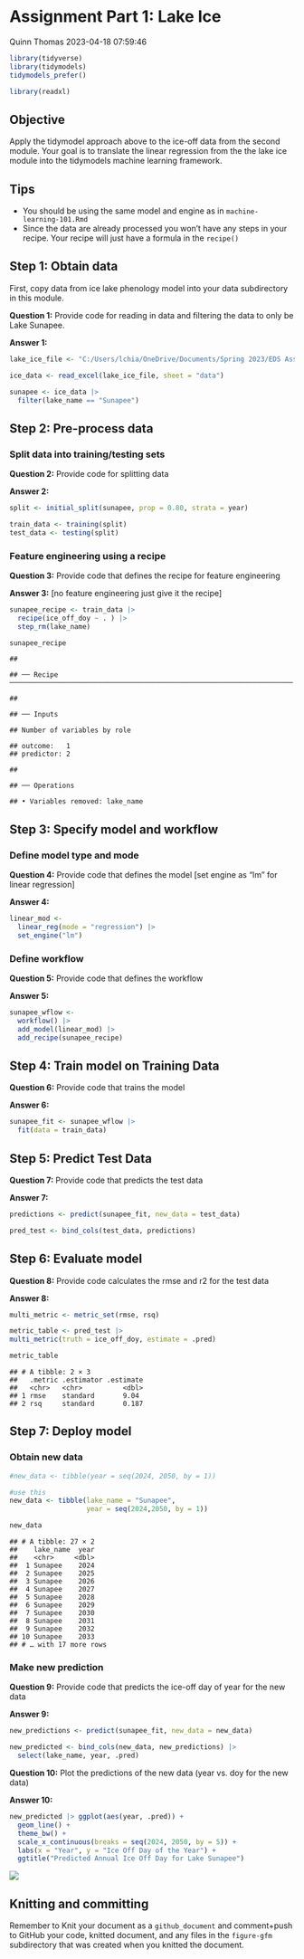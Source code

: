Assignment Part 1: Lake Ice
================
Quinn Thomas
2023-04-18 07:59:46

``` r
library(tidyverse)
library(tidymodels)
tidymodels_prefer()

library(readxl)
```

## Objective

Apply the tidymodel approach above to the ice-off data from the second
module. Your goal is to translate the linear regression from the the
lake ice module into the tidymodels machine learning framework.

## Tips

- You should be using the same model and engine as in
  `machine-learning-101.Rmd`
- Since the data are already processed you won’t have any steps in your
  recipe. Your recipe will just have a formula in the `recipe()`

## Step 1: Obtain data

First, copy data from ice lake phenology model into your data
subdirectory in this module.

**Question 1:** Provide code for reading in data and filtering the data
to only be Lake Sunapee.

**Answer 1:**

``` r
lake_ice_file <- "C:/Users/lchia/OneDrive/Documents/Spring 2023/EDS Assignments/assign3-lake-ice-lilliangc/data/lake_ice_off_data_2022.xlsx"

ice_data <- read_excel(lake_ice_file, sheet = "data")

sunapee <- ice_data |> 
  filter(lake_name == "Sunapee")
```

## Step 2: Pre-process data

### Split data into training/testing sets

**Question 2:** Provide code for splitting data

**Answer 2:**

``` r
split <- initial_split(sunapee, prop = 0.80, strata = year)

train_data <- training(split)
test_data <- testing(split)
```

### Feature engineering using a recipe

**Question 3:** Provide code that defines the recipe for feature
engineering

**Answer 3:** \[no feature engineering just give it the recipe\]

``` r
sunapee_recipe <- train_data |> 
  recipe(ice_off_doy ~ . ) |> 
  step_rm(lake_name) 

sunapee_recipe
```

    ## 

    ## ── Recipe ──────────────────────────────────────────────────────────────────────

    ## 

    ## ── Inputs

    ## Number of variables by role

    ## outcome:   1
    ## predictor: 2

    ## 

    ## ── Operations

    ## • Variables removed: lake_name

## Step 3: Specify model and workflow

### Define model type and mode

**Question 4:** Provide code that defines the model \[set engine as “lm”
for linear regression\]

**Answer 4:**

``` r
linear_mod <- 
  linear_reg(mode = "regression") |> 
  set_engine("lm")
```

### Define workflow

**Question 5:** Provide code that defines the workflow

**Answer 5:**

``` r
sunapee_wflow <-
  workflow() |> 
  add_model(linear_mod) |> 
  add_recipe(sunapee_recipe)
```

## Step 4: Train model on Training Data

**Question 6:** Provide code that trains the model

**Answer 6:**

``` r
sunapee_fit <- sunapee_wflow |> 
  fit(data = train_data)
```

## Step 5: Predict Test Data

**Question 7:** Provide code that predicts the test data

**Answer 7:**

``` r
predictions <- predict(sunapee_fit, new_data = test_data)

pred_test <- bind_cols(test_data, predictions)
```

## Step 6: Evaluate model

**Question 8:** Provide code calculates the rmse and r2 for the test
data

**Answer 8:**

``` r
multi_metric <- metric_set(rmse, rsq)

metric_table <- pred_test |> 
multi_metric(truth = ice_off_doy, estimate = .pred)

metric_table
```

    ## # A tibble: 2 × 3
    ##   .metric .estimator .estimate
    ##   <chr>   <chr>          <dbl>
    ## 1 rmse    standard       9.04 
    ## 2 rsq     standard       0.187

## Step 7: Deploy model

### Obtain new data

``` r
#new_data <- tibble(year = seq(2024, 2050, by = 1))

#use this
new_data <- tibble(lake_name = "Sunapee",
                   year = seq(2024,2050, by = 1))

new_data
```

    ## # A tibble: 27 × 2
    ##    lake_name  year
    ##    <chr>     <dbl>
    ##  1 Sunapee    2024
    ##  2 Sunapee    2025
    ##  3 Sunapee    2026
    ##  4 Sunapee    2027
    ##  5 Sunapee    2028
    ##  6 Sunapee    2029
    ##  7 Sunapee    2030
    ##  8 Sunapee    2031
    ##  9 Sunapee    2032
    ## 10 Sunapee    2033
    ## # … with 17 more rows

### Make new prediction

**Question 9:** Provide code that predicts the ice-off day of year for
the new data

**Answer 9:**

``` r
new_predictions <- predict(sunapee_fit, new_data = new_data)

new_predicted <- bind_cols(new_data, new_predictions) |>
  select(lake_name, year, .pred)
```

**Question 10:** Plot the predictions of the new data (year vs. doy for
the new data)

**Answer 10:**

``` r
new_predicted |> ggplot(aes(year, .pred)) +
  geom_line() +
  theme_bw() +
  scale_x_continuous(breaks = seq(2024, 2050, by = 5)) +
  labs(x = "Year", y = "Ice Off Day of the Year") +
  ggtitle("Predicted Annual Ice Off Day for Lake Sunapee")
```

![](assignment-part-1_files/figure-gfm/unnamed-chunk-12-1.png)<!-- -->

## Knitting and committing

Remember to Knit your document as a `github_document` and comment+push
to GitHub your code, knitted document, and any files in the `figure-gfm`
subdirectory that was created when you knitted the document.
